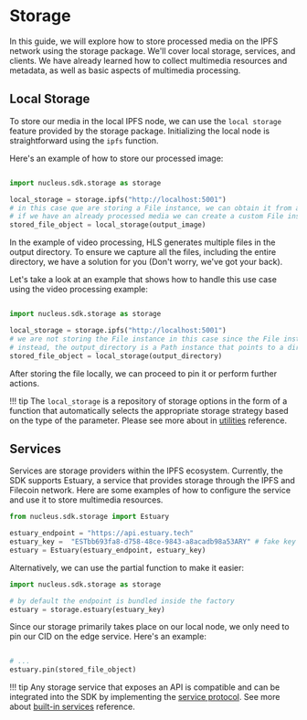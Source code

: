 # Storage

In this guide, we will explore how to store processed media on the IPFS network using the storage package. We'll cover local storage, services, and clients. We have already learned how to collect multimedia resources and metadata, as well as basic aspects of multimedia processing.

## Local Storage

To store our media in the local IPFS node, we can use the `local storage` feature provided by the storage package. Initializing the local node is straightforward using the `ipfs` function.

Here's an example of how to store our processed image:

```python

import nucleus.sdk.storage as storage

local_storage = storage.ipfs("http://localhost:5001")
# in this case que are storing a File instance, we can obtain it from a processing output.
# if we have an already processed media we can create a custom File instance
stored_file_object = local_storage(output_image) 

```

In the example of video processing, HLS generates multiple files in the output directory. To ensure we capture all the files, including the entire directory, we have a solution for you (Don't worry, we've got your back).

Let's take a look at an example that shows how to handle this use case using the video processing example:

```python

import nucleus.sdk.storage as storage

local_storage = storage.ipfs("http://localhost:5001")
# we are not storing the File instance in this case since the File instance refers to the "index.m3u8" file only.
# instead, the output_directory is a Path instance that points to a directory containing the HLS files.
stored_file_object = local_storage(output_directory) 

```

After storing the file locally, we can proceed to pin it or perform further actions.

!!! tip
    The `local_storage` is a repository of storage options in the form of a function that automatically selects the appropriate storage strategy based on the type of the parameter. Please see more about in [utilities](../reference/storage/utilities.md) reference.

## Services

Services are storage providers within the IPFS ecosystem. Currently, the SDK supports Estuary, a service that provides storage through the IPFS and Filecoin network. Here are some examples of how to configure the service and use it to store multimedia resources.

```python
from nucleus.sdk.storage import Estuary

estuary_endpoint = "https://api.estuary.tech"
estuary_key =  "ESTbb693fa8-d758-48ce-9843-a8acadb98a53ARY" # fake key
estuary = Estuary(estuary_endpoint, estuary_key)

```

Alternatively, we can use the partial function to make it easier:

```python
import nucleus.sdk.storage as storage

# by default the endpoint is bundled inside the factory
estuary = storage.estuary(estuary_key)

```

Since our storage primarily takes place on our local node, we only need to pin our CID on the edge service.
Here's an example:

```python

# ...
estuary.pin(stored_file_object)

```

!!! tip
    Any storage service that exposes an API is compatible and can be integrated into the SDK by implementing the [service protocol](../reference/storage/types.md). See more about [built-in services](../reference/storage/services.md) reference.

